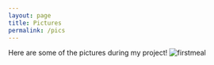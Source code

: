```yaml
---
layout: page
title: Pictures
permalink: /pics
---
```


Here are some of the pictures during my project!
![firstmeal](Images/firstmeal.jpg)
